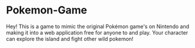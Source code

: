 # Pokemon-Game
Hey! This is a game to mimic the original Pokémon game's on Nintendo and making it into a web application free for anyone to and play. Your character can explore the island and fight other wild pokemon!
